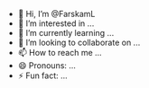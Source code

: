 - 👋 Hi, I’m @FarskamL
- 👀 I’m interested in ...
- 🌱 I’m currently learning ...
- 💞️ I’m looking to collaborate on ...
- 📫 How to reach me ...
- 😄 Pronouns: ...
- ⚡ Fun fact: ...

<!---
FarskamL/FarskamL is a ✨ special ✨ repository because its `README.md` (this file) appears on your GitHub profile.
You can click the Preview link to take a look at your changes.
--->

